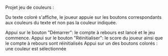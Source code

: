 
Projet jeu de couleurs :


Du texte coloré s'affiche, le joueur appuie sur les boutons correspondants aux couleurs du texte et non pas la couleur indiquée.

Appui sur le bouton "Démarrer": le compte à rebours est lancé et le jeu commence.
Appui sur le bouton "Réinitialiser": le score du joueur ainsi que le compte à rebours sont réinitialisés
Appui sur un des boutons colorés : une couleur est sélectionnée
